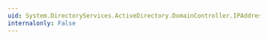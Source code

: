 ```yaml
---
uid: System.DirectoryServices.ActiveDirectory.DomainController.IPAddress
internalonly: False
---
```

